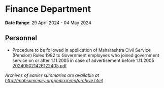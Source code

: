 # Finance Department

**Date Range**: 29 April 2024 - 04 May 2024


## Personnel
- Procedure to be followed in application of Maharashtra Civil Service (Pension) Rules 1982 to Government employees who joined government service on or after 1.11.2005 in case of advertisement before 1.11.2005\
  [202405021426122405.pdf](https://gr.maharashtra.gov.in/Site/Upload/Government%20Resolutions/English/202405021426122405.pdf)


*Archives of earlier summaries are available at http://mahsummary.orgpedia.in/en/archive.html*